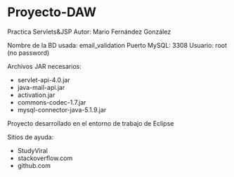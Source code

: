 # Proyecto-DAW
Practica Servlets&amp;JSP
Autor: Mario Fernández González

Nombre de la BD usada: email_validation
Puerto MySQL: 3308
Usuario: root (no password)

Archivos JAR necesarios:
- servlet-api-4.0.jar
- java-mail-api.jar
- activation.jar
- commons-codec-1.7.jar
- mysql-connector-java-5.1.9.jar

Proyecto desarrollado en el entorno de trabajo de Eclipse

Sitios de ayuda: 
  - StudyViral
  - stackoverflow.com
  - github.com
